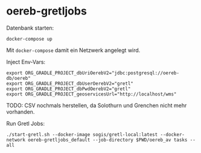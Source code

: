 # oereb-gretljobs

Datenbank starten:
```
docker-compose up
```
Mit `docker-compose` damit ein Netzwerk angelegt wird.


Inject Env-Vars:
```
export ORG_GRADLE_PROJECT_dbUriOerebV2="jdbc:postgresql://oereb-db/oereb"
export ORG_GRADLE_PROJECT_dbUserOerebV2="gretl"
export ORG_GRADLE_PROJECT_dbPwdOerebV2="gretl"
export ORG_GRADLE_PROJECT_geoservicesUrl="http://localhost/wms"
```

TODO: CSV nochmals herstellen, da Solothurn und Grenchen nicht mehr vorhanden.

Run Gretl Jobs:
```
./start-gretl.sh --docker-image sogis/gretl-local:latest --docker-network oereb-gretljobs_default --job-directory $PWD/oereb_av tasks --all
```